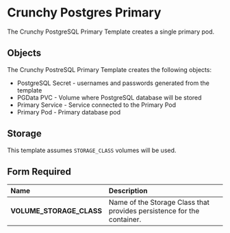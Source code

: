 # Crunchy Postgres Primary

The Crunchy PostgreSQL Primary Template creates a single primary pod.

## Objects

The Crunchy PostreSQL Primary Template creates the following objects:

* PostgreSQL Secret - usernames and passwords generated from the template
* PGData PVC - Volume where PostgreSQL database will be stored
* Primary Service - Service connected to the Primary Pod
* Primary Pod - Primary database pod

## Storage

This template assumes `STORAGE_CLASS` volumes will be used.  

## Form Required 
**Name**|**Description**
:-----|:-----
**VOLUME_STORAGE_CLASS**|Name of the Storage Class that provides persistence for the container.
